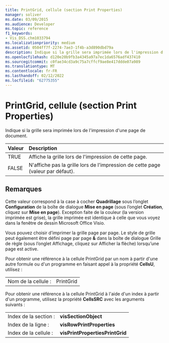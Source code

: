 ```yaml
---
title: PrintGrid, cellule (section Print Properties)
manager: soliver
ms.date: 03/09/2015
ms.audience: Developer
ms.topic: reference
f1_keywords:
- Vis_DSS.chm1033794
ms.localizationpriority: medium
ms.assetid: 0504ff7f-2274-7ae3-1f4b-a3d890dbd79a
description: Indique si la grille sera imprimée lors de l'impression d'une page de document.
ms.openlocfilehash: d120e20b9fb3a4345a97a7ec1da6576adf437410
ms.sourcegitcommit: c0fae34cd3a9c75a7cffcf9ae8e417ddde07a989
ms.translationtype: MT
ms.contentlocale: fr-FR
ms.lasthandoff: 02/12/2022
ms.locfileid: "62775355"
---
```

# <a name="printgrid-cell-print-properties-section"></a>PrintGrid, cellule (section Print Properties)

Indique si la grille sera imprimée lors de l'impression d'une page de document.
  
|**Valeur**|**Description**|
|:-----|:-----|
|TRUE  <br/> |Affiche la grille lors de l'impression de cette page. |
|FALSE  <br/> |N'affiche pas la grille lors de l'impression de cette page (valeur par défaut). |
   
## <a name="remarks"></a>Remarques

Cette valeur correspond à la case à cocher **Quadrillage** sous l’onglet **Configuration** de la boîte de dialogue **Mise en page** (sous l’onglet **Création**, cliquez sur **Mise en page**). Exception faite de la couleur (la version imprimée est grise), la grille imprimée est identique à celle que vous voyez dans la fenêtre de dessin Microsoft Office Visio. 
  
Vous pouvez choisir d’imprimer la grille page par page. Le style de grille peut également être défini page par page  **&amp;** dans la boîte de dialogue Grille de règle (sous l’onglet Affichage, cliquez sur Afficher la  flèche) lorsqu’une page est active. 
  
Pour obtenir une référence à la cellule PrintGrid par un nom à partir d'une autre formule ou d'un programme en faisant appel à la propriété **CellsU**, utilisez : 
  
|||
|:-----|:-----|
|Nom de la cellule :  <br/> |PrintGrid  <br/> |
   
Pour obtenir une référence à la cellule PrintGrid à l'aide d'un index à partir d'un programme, utilisez la propriété **CellsSRC** avec les arguments suivants : 
  
|||
|:-----|:-----|
|Index de la section :  <br/> |**visSectionObject** <br/> |
|Index de la ligne :  <br/> |**visRowPrintProperties** <br/> |
|Index de la cellule :  <br/> |**visPrintPropertiesPrintGrid** <br/> |
   

